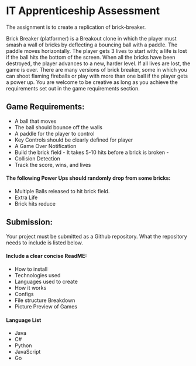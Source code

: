 # IT Apprenticeship Assessment

The assignment is to create a replication of brick-breaker.

Brick Breaker (platformer) is a Breakout clone in which the player must smash a wall of bricks by deflecting a bouncing ball with a paddle. The paddle moves horizontally. The player gets 3 lives to start with; a life is lost if the ball hits the bottom of the screen. When all the bricks have been destroyed, the player advances to a new, harder level. If all lives are lost, the game is over. There are many versions of brick breaker, some in which you can shoot flaming fireballs or play with more than one ball if the player gets a power up. You are welcome to be creative as long as you achieve the requirements set out in the game requirements section.

## Game Requirements:
* A ball that moves 
* The ball should bounce off the walls 
* A paddle for the player to control
* Key Controls should be clearly defined for player
* A Game Over Notification 
* Build the brick field - It takes 5-10 hits before a brick is broken -
* Collision Detection
* Track the score, wins, and lives

#### The following Power Ups should randomly drop from some bricks:
* Multiple Balls released to hit brick field. 
* Extra Life
* Brick hits reduce

## Submission: 
Your project must be submitted as a Github repository. What the repository needs to include is listed below.

#### Include a clear concise ReadME:
* How to install
* Technologies used
* Languages used to create 
* How it works
* Configs
* File structure Breakdown
* Picture Preview of Games

#### Language List
* Java
* C#
* Python
* JavaScript
* Go
